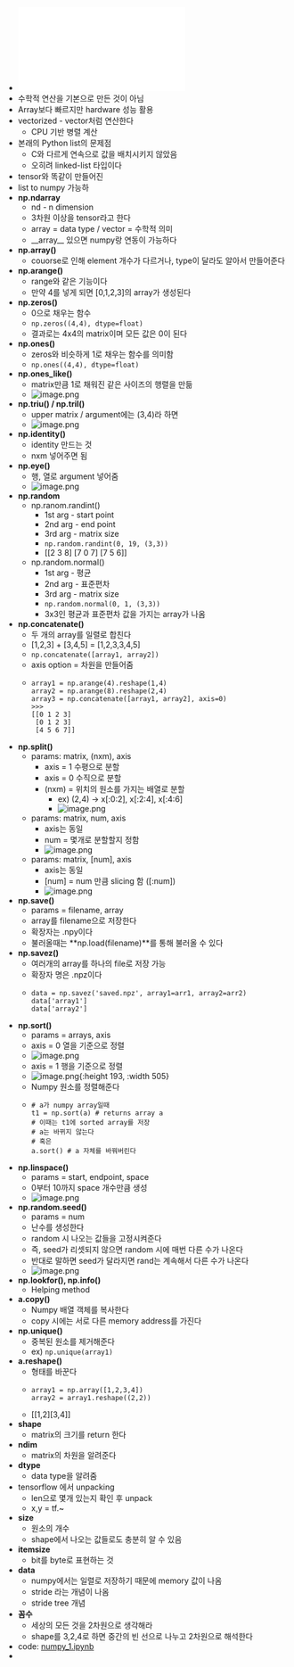 - ![NumPy.pdf](../assets/NumPy_1710745948747_0.pdf)
- 수학적 연산을 기본으로 만든 것이 아님
- Array보다 빠르지만 hardware 성능 활용
- vectorized - vector처럼 연산한다
	- CPU 기반 병렬 계산
- 본래의 Python list의 문제점
	- C와 다르게 연속으로 값을 배치시키지 않았음
	- 오히려 linked-list 타입이다
- tensor와 똑같이 만들어진
- list to numpy 가능하
- **np.ndarray**
	- nd - n dimension
	- 3차원 이상을 tensor라고 한다
	- array = data type / vector = 수학적 의미
	- \_\_array\_\_ 있으면 numpy랑 연동이 가능하다
- **np.array()**
	- couorse로 인해 element 개수가 다르거나, type이 달라도 알아서 만들어준다
- **np.arange()**
	- range와 같은 기능이다
	- 만약 4를 넣게 되면 [0,1,2,3]의 array가 생성된다
- **np.zeros()**
	- 0으로 채우는 함수
	- ``np.zeros((4,4), dtype=float)``
	- 결과로는 4x4의 matrix이며 모든 값은 0이 된다
- **np.ones()**
	- zeros와 비슷하게 1로 채우는 함수를 의미함
	- ``np.ones((4,4), dtype=float)``
- **np.ones_like()**
	- matrix만큼 1로 채워진 같은 사이즈의 행렬을 만듦
	- ![image.png](../assets/image_1710920713476_0.png)
- **np.triu() / np.tril()**
	- upper matrix / argument에는 (3,4)라 하면
	- ![image.png](../assets/image_1710920446079_0.png)
- **np.identity()**
	- identity 만드는 것
	- nxm 넣어주면 됨
- **np.eye()**
	- 행, 열로 argument 넣어줌
	- ![image.png](../assets/image_1710920513503_0.png)
- **np.random**
	- np.ranom.randint()
		- 1st arg - start point
		- 2nd arg - end point
		- 3rd arg - matrix size
		- ``np.random.randint(0, 19, (3,3))``
		- \[[2 3 8] [7 0 7] [7 5 6]]
	- np.random.normal()
		- 1st arg - 평균
		- 2nd arg - 표준편차
		- 3rd arg - matrix size
		- ``np.random.normal(0, 1, (3,3))``
		- 3x3인 평균과 표준편차 값을 가지는 array가 나옴
- **np.concatenate()**
	- 두 개의 array를 일렬로 합친다
	- [1,2,3] + [3,4,5] = [1,2,3,3,4,5]
	- ``np.concatenate([array1, array2])``
	- axis option = 차원을 만들어줌
	- ```
	  array1 = np.arange(4).reshape(1,4)
	  array2 = np.arange(8).reshape(2,4)
	  array3 = np.concatenate([array1, array2], axis=0)
	  >>>
	  [[0 1 2 3]
	   [0 1 2 3]
	   [4 5 6 7]]
	  ```
- **np.split()**
	- params: matrix, (nxm), axis
		- axis = 1 수평으로 분할
		- axis = 0 수직으로 분할
		- (nxm) = 위치의 원소를 가지는 배열로 분할
			- ex) (2,4) -> x[:0:2], x[:2:4], x[:4:6]
			- ![image.png](../assets/image_1710862169486_0.png)
	- params: matrix, num, axis
		- axis는 동일
		- num = 몇개로 분할할지 정함
		- ![image.png](../assets/image_1710862232012_0.png)
	- params: matrix, [num], axis
		- axis는 동일
		- [num] = num 만큼 slicing 함 ([:num])
		- ![image.png](../assets/image_1710862351061_0.png)
- **np.save()**
	- params = filename, array
	- array를 filename으로 저장한다
	- 확장자는 .npy이다
	- 불러올때는 **np.load(filename)**를 통해 불러올 수 있다
- **np.savez()**
	- 여러개의 array를 하나의 file로 저장 가능
	- 확장자 명은 .npz이다
	- ```
	  data = np.savez('saved.npz', array1=arr1, array2=arr2)
	  data['array1']
	  data['array2']
	  ```
- **np.sort()**
	- params = arrays, axis
	- axis = 0 열을 기준으로 정렬
	- ![image.png](../assets/image_1710890688793_0.png)
	- axis = 1 행을 기준으로 정렬
	- ![image.png](../assets/image_1710890705698_0.png){:height 193, :width 505}
	- Numpy 원소를 정렬해준다
	- ```
	  # a가 numpy array일때
	  t1 = np.sort(a) # returns array a
	  # 이때는 t1에 sorted array를 저장
	  # a는 바뀌지 않는다
	  # 혹은
	  a.sort() # a 자체를 바꿔버린다
	  ```
- **np.linspace()**
	- params = start, endpoint, space
	- 0부터 10까지 space 개수만큼 생성
	- ![image.png](../assets/image_1710890872889_0.png)
- **np.random.seed()**
	- params = num
	- 난수를 생성한다
	- random 시 나오는 값들을 고정시켜준다
	- 즉, seed가 리셋되지 않으면 random 시에 매번 다른 수가 나온다
	- 반대로 말하면 seed가 달라지면 rand는 계속해서 다른 수가 나온다
	- ![image.png](../assets/image_1710891242972_0.png)
- **np.lookfor(), np.info()**
	- Helping method
- **a.copy()**
	- Numpy 배열 객체를 복사한다
	- copy 시에는 서로 다른 memory address를 가진다
- **np.unique()**
	- 중복된 원소를 제거해준다
	- ex) ``np.unique(array1)``
- **a.reshape()**
	- 형태를 바꾼다
	- ```
	  array1 = np.array([1,2,3,4])
	  array2 = array1.reshape((2,2))
	  ```
	- \[[1,2][3,4]]
- **shape**
	- matrix의 크기를 return 한다
- **ndim**
	- matrix의 차원을 알려준다
- **dtype**
	- data type을 알려줌
- tensorflow 에서 unpacking
	- len으로 몇개 있는지 확인 후 unpack
	- x,y = tf.~
- **size**
	- 원소의 개수
	- shape에서 나오는 값들로도 충분히 알 수 있음
- **itemsize**
	- bit를 byte로 표현하는 것
- **data**
	- numpy에서는 일렬로 저장하기 때문에 memory 값이 나옴
	- stride 라는 개념이 나옴
	- stride tree 개념
- **꼼수**
	- 세상의 모든 것을 2차원으로 생각해라
	- shape를 3,2,4로 하면 중간의 빈 선으로 나누고 2차원으로 해석한다
- code: [numpy_1.ipynb](../assets/numpy_1_1710752124614_0.ipynb)
-